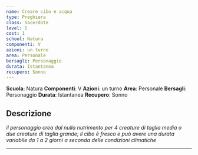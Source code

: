 ```yaml
---
name: Creare cibo e acqua
type: Preghiera
class: Sacerdote
level: 5
cost: 1
school: Natura
componenti: V
azioni: un turno
area: Personale
bersagli: Personaggio
durata: Istantanea
recupero: Sonno
---
```

**Scuola**: Natura
**Componenti**: V
**Azioni**: un turno
**Area**: Personale
**Bersagli**: Personaggio
**Durata**: Istantanea
**Recupero**: Sonno

**Descrizione**
-

*il personaggio crea dal nulla nutrimento per 4 creature di taglia media o due creature di taglia grande; il cibo è fresco e può avere una durata variabile da 1 a 2 giorni a seconda delle condizioni climatiche*

---